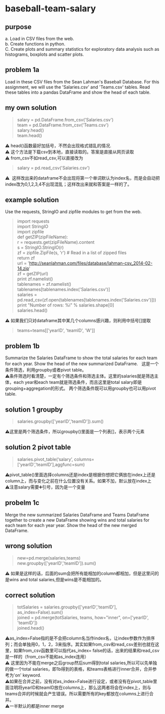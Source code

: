# baseball-team-salary

## purpose  
a. Load in CSV files from the web.  
b. Create functions in python.  
C. Create plots and summary statistics for exploratory data analysis such as histograms, boxplots and scatter plots.  

## problem 1a  
Load in these CSV files from the Sean Lahman's Baseball Database. For this assignment, we will use the 'Salaries.csv' and 'Teams.csv' tables. Read these tables into a pandas DataFrame and show the head of each table.  

## my own solution    
> salary = pd.DataFrame.from_csv('Salaries.csv')  
> team = pd.DataFrame.from_csv('Teams.csv')  
> salary.head()  
> team.head()  

⚠️ head()函数最好加括号，不然会出现格式错乱的情况.  
⚠️ 这个方法是下载csv到本地，直接读取的。答案是直接从网页读取  
⚠️ from_csv不如read_csv,可以直接改为  
> salary = pd.read_csv('Salaries.csv')  

⚠️  这样改出来的dataframe不会出现将第一个单词默认为index名，而是会自动把index改为0,1,2,3,4不出现混乱；这样改出来就和答案是一样的了。

## example solution  
Use the requests, StringIO and zipfile modules to get from the web.    
> import requests  
> import StringIO  
> import zipfile  
> def getZIP(zipFileName):  
    r = requests.get(zipFileName).content  
    s = StringIO.StringIO(r)  
    zf = zipfile.ZipFile(s, 'r') # Read in a list of zipped files  
    return zf  
> url = 'http://seanlahman.com/files/database/lahman-csv_2014-02-14.zip'  
zf = getZIP(url)  
print zf.namelist()  
tablenames = zf.namelist()  
tablenames[tablenames.index('Salaries.csv')]  
salaries = pd.read_csv(zf.open(tablenames[tablenames.index('Salaries.csv')]))  
print "Number of rows: %i" % salaries.shape[0]  
salaries.head()  
 
⚠️ 如果我们只对dataframe其中某几个columns感兴趣，则利用中括号[]提取  
> teams=teams[['yearID', 'teamID', 'W']]  
## problem 1b   
Summarize the Salaries DataFrame to show the total salaries for each team for each year. Show the head of the new summarized DataFrame.  
这是一个条件筛选，利用groupby或者pivot table。  
⚠️条件筛选时看清楚，一定有个筛选条件和筛选主体。这里的salaries就是筛选主体，each year和each team就是筛选条件，而且这里是total salary即是grouping+aggregation的形式。 两个筛选条件既可以用groupby也可以用pivot table.  
## solution 1 groupby 
> salaries.groupby(['yearID','teamID']).sum()  

⚠️这里是两个筛选条件，所以groupby()里面是一个列表[]，表示两个元素  

## solution 2 pivot table  
> salaries.pivot_table(‘salary’, columns= ['yearID','teamID'],aggfunc=sum)  

⚠️pivot_table()里面选择columns还是index是根据你想把它俩放在index上还是column上，而与变化之前在什么位置没有关系。如果不加，默认放在index上  
⚠️注意salary需要➕引号，因为是一个变量

## probelm 1c  
Merge the new summarized Salaries DataFrame and Teams DataFrame together to create a new DataFrame showing wins and total salaries for each team for each year year. Show the head of the new merged DataFrame.  

## wrong solution  
> new=pd.merge(salaries,teams)  
new.groupby(['yearID','teamID']).sum()  

⚠️ 如果是这样的话，后面的sum会把所有能相加的column都相加，但是这里问的是wins and total salaries,但是wins是不能相加的。  

## correct solution  
> totSalaries = salaries.groupby(['yearID','teamID'], as_index=False).sum()  
joined = pd.merge(totSalaries, teams, how="inner", on=['yearID', 'teamID'])  
joined.head()  

⚠️as_index=False指的是不会把column名当作index名，让index参数作为排序列；而会单独用0，1，2，3来指序。其实如果from_csv和read_csv差别也就在这里，如果from_csv函数里可以指代as_index= false的话，出来的结果和read_csv是一样的（from_csv不能和as_index连用）  
⚠️ 这里因为不能在merge之后group然后sum得到total salaries,所以可以先单独的做一个total salaries，即1b得到的表格，和teams表格进行inner合并，合并参考为'on' keyword.  
⚠️如果在合并之前，没有对as_index=False进行设定，或者没有在pivot_table里面注明将yearID和teamID放在columns上，那么这两者将会在index上，则与teams合并的时候就会产生错误。所以需要所有的key都放在columns上进行合并。  
⚠️一半默认的都是inner merge








 
